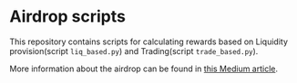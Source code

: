 # Airdrop scripts

This repository contains scripts for calculating rewards based on Liquidity provision(script `liq_based.py`) and Trading(script `trade_based.py`).

More information about the airdrop can be found in [this Medium article](https://medium.com/@carminefinanceinfo/inside-carmine-options-amm-a-complete-breakdown-of-token-distribution-and-allocation-21a7f75e9bca).